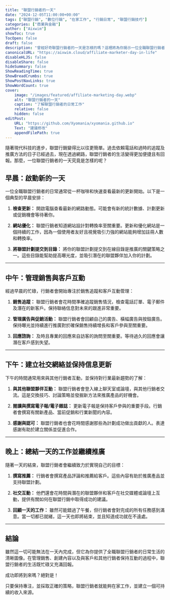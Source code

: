 ```yaml
---
title: "聯盟行銷者的一天"
date: "2024-12-05T11:00:00+00:00"
tags: ["聯盟行銷", "數位行銷", "在家工作", "行銷日常", "聯盟行銷技巧"]
categories: ["商業與金融"]
author: ["Aixwim"]
showToc: true
TocOpen: false
draft: false
description: "曾經好奇聯盟行銷者的一天是怎樣的嗎？這裡將為你揭示一位全職聯盟行銷者的日常工作。"
canonicalURL: "https://aixwim.cloud/affiliate-marketer-day-in-life"
disableHLJS: false
disableShare: false
hideSummary: false
ShowReadingTime: true
ShowBreadCrumbs: true
ShowPostNavLinks: true
ShowWordCount: true
cover:
    image: "/images/featured/affiliate-marketing-day.webp"
    alt: "聯盟行銷者的一天"
    caption: "了解聯盟行銷者的日常工作"
    relative: false
    hidden: false
editPost:
    URL: "https://github.com/Xyomania/xyomania.github.io"
    Text: "建議修改"
    appendFilePath: true
---
```


隨著現代科技的進步，聯盟行銷變得比以往更簡單。過去依賴電話和過時的追蹤及推廣方法的日子已經過去，現在透過網路，聯盟行銷者的生活變得更加便捷且有回報。那麼，一位聯盟行銷者的一天究竟是怎樣的呢？

<!--more-->

## 早晨：啟動新的一天

一位全職聯盟行銷者的日常通常從一杯咖啡和快速查看最新的更新開始。以下是一個典型的早晨安排：

1. **檢查更新：** 開啟電腦查看最新的網路動態。可能會有新的統計數據、計劃更新或促銷機會等待著你。

2. **網站優化：** 聯盟行銷者知道網站設計對轉換率至關重要。更新和優化網站是一個持續的工作，因為一個使用者友好且視覺吸引力強的網站能夠增加註冊人數和轉換率。

3. **將聯盟計劃提交到目錄：** 將你的聯盟計劃提交到在線目錄是推廣的關鍵策略之一。這些目錄能幫助提高曝光度，並吸引潛在的聯盟夥伴加入你的計劃。

---

## 中午：管理銷售與客戶互動

經過早晨的忙碌，行銷者會開始專注於銷售追蹤和客戶互動管理：

1. **銷售追蹤：** 聯盟行銷者會花時間準確追蹤銷售情況，檢查電話訂單、電子郵件及潛在的新客戶。保持聯絡信息對未來的跟進非常重要。

2. **管理廣告與促銷活動：** 聯盟行銷者會回顧自己的廣告、橫幅廣告與按鈕廣告。保持曝光並持續進行推廣對於確保銷售持續增長和客戶參與至關重要。

3. **回應諮詢：** 及時且專業的回應來自訪客的詢問至關重要。等待過久的回應會讓潛在客戶感到失望。

---

## 下午：建立社交網絡並保持信息更新

下午的時間通常用來與其他行銷者互動，並保持對行業最新趨勢的了解：

1. **與其他聯盟夥伴互動：** 聯盟行銷者會登入線上聊天室或論壇，與其他行銷者交流。這是交換技巧、討論策略並發掘新方法來推廣產品的好機會。

2. **閱讀與撰寫電子報/電子雜誌：** 更新電子報是保持客戶參與的重要手段。行銷者會撰寫有關新產品、當前促銷和行業新聞的內容。

3. **感謝與認可：** 聯盟行銷者也會花時間感謝那些為計劃成功做出貢獻的人。表達感謝有助於建立關係並促進合作。

---

## 晚上：總結一天的工作並繼續推廣

隨著一天的結束，聯盟行銷者會繼續致力於實現自己的目標：

1. **撰寫推薦：** 行銷者會撰寫產品評論和推薦給客戶。這些內容有助於推廣產品並支持聯盟計劃。

2. **社交互動：** 他們還會花時間與潛在的聯盟夥伴和客戶在社交媒體或論壇上互動，提供有關如何在聯盟行銷中取得成功的建議。

3. **回顧一天的工作：** 雖然可能錯過了午餐，但行銷者會對完成的所有任務感到滿意。當一切都已就緒，這一天也即將結束，並且知道成功就在不遠處。

---

## 結論

雖然這一切可能無法在一天內完成，但它為你提供了全職聯盟行銷者的日常生活的清晰圖像。在管理銷售、創建內容以及與客戶和其他行銷者保持互動的過程中，聯盟行銷者的生活既忙碌又充滿回報。

成功即將到來嗎？絕對是！

只要保持專注，並採取正確的策略，聯盟行銷者就能夠在家工作，並建立一個可持續的收入來源。
